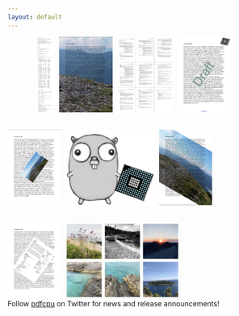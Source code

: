 ```yaml
---
layout: default
---
```


<p align="center">
  <kbd><a href="{{site.baseurl}}/core/grid"><img src="resources/gridpdf.png" height="150"></a></kbd>&nbsp;
  <kbd><a href="{{site.baseurl}}/core/watermark"><img src="resources/wmi1abs.png" height="150"></a></kbd>&nbsp;
  <kbd><a href="{{site.baseurl}}/core/nup"><img src="resources/nup9pdf.png" height="150"></a></kbd>&nbsp;
  <kbd><a href="{{site.baseurl}}/core/stamp"><img src="core/resources/4exp.png" height="150"></a></kbd>&nbsp;<br><br>

  <kbd><a href="{{site.baseurl}}/core/stamp"><img src="resources/sti.png" height="150"></a></kbd>&nbsp;
  <kbd><img src="resources/hold3.png" height="150"></kbd>&nbsp;
  <kbd><a href="{{site.baseurl}}/core/watermark"><img src="resources/wmi4.png" height="150"></a></kbd>&nbsp;<br><br>

  <kbd><a href="{{site.baseurl}}/core/stamp"><img src="resources/stp.png" height="150"></a></kbd>&nbsp;
  <kbd><a href="{{site.baseurl}}/core/grid"><img src="resources/gridimg.png" height="150"></a></kbd>
  <br>
  Follow <a href="https://twitter.com/pdfcpu">pdfcpu</a> on Twitter for news and release announcements!
</p>

